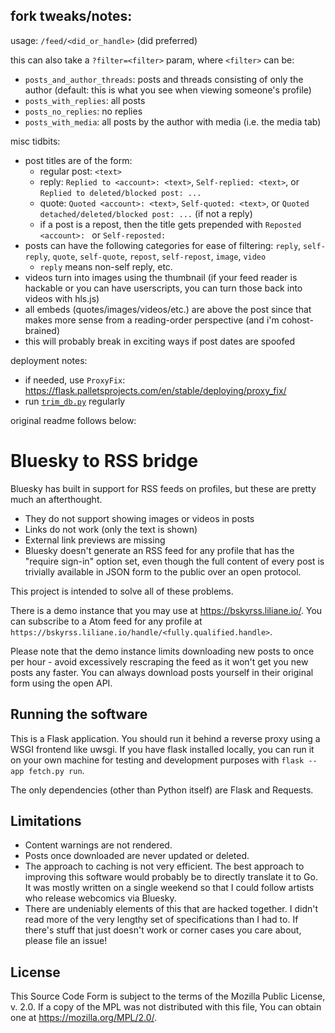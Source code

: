 ## fork tweaks/notes:

usage: `/feed/<did_or_handle>` (did preferred)

this can also take a `?filter=<filter>` param, where `<filter>` can be:
 * `posts_and_author_threads`: posts and threads consisting of only the author (default: this is what you see when viewing someone's profile)
 * `posts_with_replies`: all posts
 * `posts_no_replies`: no replies
 * `posts_with_media`: all posts by the author with media (i.e. the media tab)

misc tidbits:
- post titles are of the form:
  - regular post: `<text>`
  - reply: `Replied to <account>: <text>`, `Self-replied: <text>`, or `Replied to deleted/blocked post: ...`
  - quote: `Quoted <account>: <text>`, `Self-quoted: <text>`, or `Quoted detached/deleted/blocked post: ...` (if not a reply)
  - if a post is a repost, then the title gets prepended with `Reposted <account>: ` or `Self-reposted: `
- posts can have the following categories for ease of filtering: `reply`, `self-reply`, `quote`, `self-quote`, `repost`, `self-repost`, `image`, `video`
  - `reply` means non-self reply, etc.
- videos turn into images using the thumbnail (if your feed reader is hackable or you can have userscripts, you can turn those back into videos with hls.js)
- all embeds (quotes/images/videos/etc.) are above the post since that makes more sense from a reading-order perspective (and i'm cohost-brained)
- this will probably break in exciting ways if post dates are spoofed

deployment notes:
- if needed, use `ProxyFix`: https://flask.palletsprojects.com/en/stable/deploying/proxy_fix/
- run [`trim_db.py`](trim_db.py) regularly

original readme follows below:

# Bluesky to RSS bridge

Bluesky has built in support for RSS feeds on profiles, but these are
pretty much an afterthought.

 * They do not support showing images or videos in posts
 * Links do not work (only the text is shown)
 * External link previews are missing
 * Bluesky doesn't generate an RSS feed for any profile that has the
"require sign-in" option set, even though the full content of every post
is trivially available in JSON form to the public over an open protocol.

This project is intended to solve all of these problems.

There is a demo instance that you may use at
https://bskyrss.liliane.io/. You can subscribe to a Atom feed for any
profile at `https://bskyrss.liliane.io/handle/<fully.qualified.handle>`.

Please note that the demo instance limits downloading new posts to once
per hour - avoid excessively rescraping the feed as it won't get you new
posts any faster. You can always download posts yourself in their
original form using the open API.

## Running the software

This is a Flask application. You should run it behind a reverse proxy
using a WSGI frontend like uwsgi. If you have flask installed locally,
you can run it on your own machine for testing and development purposes
with `flask --app fetch.py run`.

The only dependencies (other than Python itself) are Flask and Requests.

## Limitations

 * Content warnings are not rendered.
 * Posts once downloaded are never updated or deleted.
 * The approach to caching is not very efficient. The best approach to
improving this software would probably be to directly translate it to
Go. It was mostly written on a single weekend so that I could follow
artists who release webcomics via Bluesky.
 * There are undeniably elements of this that are hacked together. I
didn't read more of the very lengthy set of specifications than I had to.
If there's stuff that just doesn't work or corner cases you care about,
please file an issue!

## License

This Source Code Form is subject to the terms of the Mozilla Public
License, v. 2.0. If a copy of the MPL was not distributed with this
file, You can obtain one at https://mozilla.org/MPL/2.0/.
